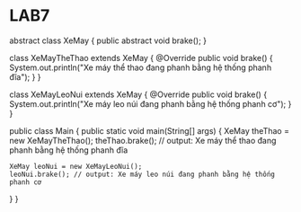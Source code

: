 # LAB7
abstract class XeMay {
  public abstract void brake();
}

class XeMayTheThao extends XeMay {
  @Override
  public void brake() {
    System.out.println("Xe máy thể thao đang phanh bằng hệ thống phanh đĩa");
  }
}

class XeMayLeoNui extends XeMay {
  @Override
  public void brake() {
    System.out.println("Xe máy leo núi đang phanh bằng hệ thống phanh cơ");
  }
}

public class Main {
  public static void main(String[] args) {
    XeMay theThao = new XeMayTheThao();
    theThao.brake(); // output: Xe máy thể thao đang phanh bằng hệ thống phanh đĩa

    XeMay leoNui = new XeMayLeoNui();
    leoNui.brake(); // output: Xe máy leo núi đang phanh bằng hệ thống phanh cơ
  }
}
